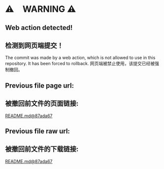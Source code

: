 # ⚠　WARNING ⚠
## Web action detected!
## 检测到网页端提交！

The commit was made by a web action, which is not allowed to use in this repository. It has been forced to rollback.
网页端被禁止使用，该提交已经被强制撤回。
    
## Previous file page url:
## 被撤回前文件的页面链接:

[README.md@87ada67](https://github.com/Loongson-neuq/cpu-rtl-Vincent-ice/blob/e847ee23149ac70b0400dbd7e87860f6bd771eb2/README.md)

## Previous file raw url:
## 被撤回前文件的下载链接:

[README.md@87ada67](https://github.com/Loongson-neuq/cpu-rtl-Vincent-ice/raw/e847ee23149ac70b0400dbd7e87860f6bd771eb2/README.md)